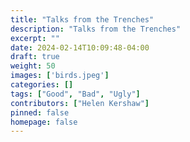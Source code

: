 ```yaml
---
title: "Talks from the Trenches"
description: "Talks from the Trenches"
excerpt: ""
date: 2024-02-14T10:09:48-04:00
draft: true
weight: 50
images: ['birds.jpeg']
categories: []
tags: ["Good", "Bad", "Ugly"]
contributors: ["Helen Kershaw"]
pinned: false
homepage: false
---
```



